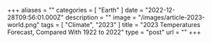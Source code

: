 +++
aliases = ""
categories = [ "Earth" ]
date = "2022-12-28T09:56:01.000Z"
description = ""
image = "/images/article-2023-world.png"
tags = [ "Climate", "2023" ]
title = "2023 Temperatures Forecast, Compared With 1922 to 2022"
type = "post"
url = ""
+++


